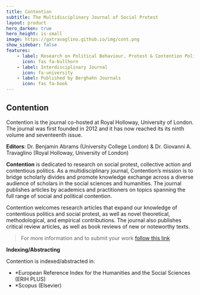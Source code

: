 ```yaml
---
title: Contention
subtitle: The Multidisciplinary Journal of Social Protest
layout: product
hero_darken: true
hero_height: is-small
image: https://gatravaglino.github.io/img/cont.png
show_sidebar: false
features:
    - label: Research on Political Behaviour, Protest & Contention Politics
      icon: fas fa-bullhorn
    - label: Interdisciplinary Journal
      icon: fa-university
    - label: Published by Berghahn Journals
      icon: fas fa-book
---
```


## Contention
Contention is the journal co-hosted at Royal Holloway, University of London. The journal was first founded in 2012 and it has now reached its its ninth volume and seventeenth issue. 

**Editors**: Dr. Benjamin Abrams (University College London) & Dr. Giovanni A. Travaglino (Royal Holloway, University of London)

**Contention** is dedicated to research on social protest, collective action and contentious politics. As a multidisciplinary journal, Contention’s mission is to bridge scholarly divides and promote knowledge exchange across a diverse audience of scholars in the social sciences and humanities. The journal publishes articles by academics and practitioners on topics spanning the full range of social and political contention.

Contention welcomes research articles that expand our knowledge of contentious politics and social protest, as well as novel theoretical, methodological, and empirical contributions. The journal also publishes critical review articles, as well as book reviews of new or noteworthy texts.

> For more information and to submit your work [follow this link](https://www.berghahnjournals.com/view/journals/contention/contention-overview.xml?tab_body=About)

**Indexing/Abstracting**

Contention is indexed/abstracted in:

- *European Reference Index for the Humanities and the Social Sciences (ERIH PLUS)
- *Scopus (Elsevier)
